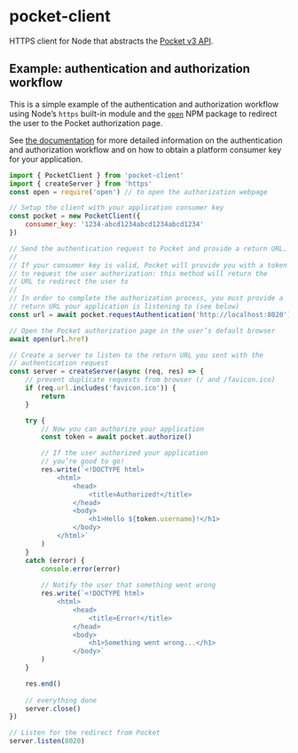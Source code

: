 # pocket-client
HTTPS client for Node that abstracts the [Pocket v3 API](https://getpocket.com/developer/docs/overview).

## Example: authentication and authorization workflow
This is a simple example of the authentication and authorization workflow using Node’s ``https`` 
built-in module and the [``open``](https://www.npmjs.com/package/open) NPM package to redirect the user
to the Pocket authorization page.

See [the documentation](https://getpocket.com/developer/docs/authentication) for more detailed information
on the authentication and authorization workflow and on how to obtain a platform consumer key for your application.

```javascript
import { PocketClient } from 'pocket-client'
import { createServer } from 'https'
const open = require('open') // to open the authorization webpage

// Setup the client with your application consumer key
const pocket = new PocketClient({ 
    consumer_key: '1234-abcd1234abcd1234abcd1234'
})

// Send the authentication request to Pocket and provide a return URL.
//
// If your consumer key is valid, Pocket will provide you with a token
// to request the user authorization: this method will return the
// URL to redirect the user to
//
// In order to complete the authorization process, you must provide a 
// return URL your application is listening to (see below)
const url = await pocket.requestAuthentication('http://localhost:8020')

// Open the Pocket authorization page in the user’s default browser
await open(url.href)

// Create a server to listen to the return URL you sent with the 
// authentication request
const server = createServer(async (req, res) => {
    // prevent duplicate requests from browser (/ and /favicon.ico)
    if (req.url.includes('favicon.ico')) {
        return
    }

    try {
        // Now you can authorize your application
        const token = await pocket.authorize()

        // If the user authorized your application
        // you’re good to go!
        res.write(`<!DOCTYPE html>
            <html>
                <head>
                    <title>Authorized!</title>
                </head>
                <body>
                    <h1>Hello ${token.username}!</h1>
                </body>
            </html>`
        )
    }
    catch (error) {
        console.error(error)
        
        // Notify the user that something went wrong
        res.write(`<!DOCTYPE html>
            <html>
                <head>
                    <title>Error!</title>
                </head>
                <body>
                    <h1>Something went wrong...</h1>
                </body>`
        )
    }

    res.end()
    
    // everything done
    server.close()
})

// Listen for the redirect from Pocket
server.listen(8020)

```
